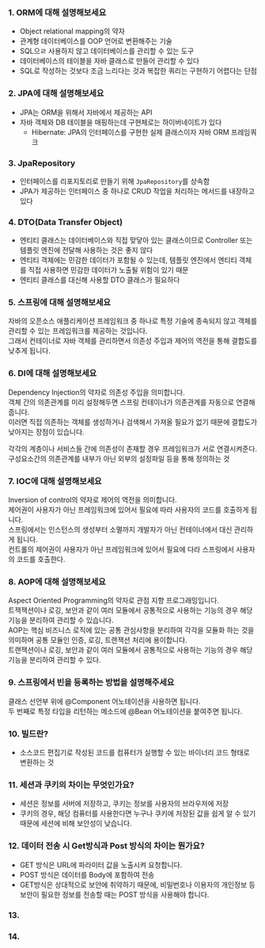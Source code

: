 ### 1. ORM에 대해 설명해보세요
- Object relational mapping의 약자
- 관계형 데이터베이스를 OOP 언어로 변환해주는 기술
- SQL으ㄹ 사용하지 않고 데이터베이스를 관리할 수 있는 도구
- 데이터베이스의 테이블을 자바 클래스로 만들어 관리할 수 있다
- SQL로 작성하는 것보다 조금 느리다는 것과 복잡한 쿼리는 구현하기 어렵다는 단점

### 2. JPA에 대해 설명해보세요
- JPA는 ORM을 위해서 자바에서 제공하는 API
- 자바 객체와 DB 테이블을 매핑하는데 구현체로는 하이버네이트가 있다
    - Hibernate: JPA의 인터페이스를 구현한 실제 클래스이자 자바 ORM 프레임쿼크

### 3. JpaRepository
- 인터페이스를 리포지토리로 만들기 위해 `JpaRepository`를 상속함
- JPA가 제공하는 인터페이스 중 하나로 CRUD 작업을 처리하는 메서드를 내장하고 있다

### 4. DTO(Data Transfer Object)
- 엔티티 클래스는 데이터베이스와 직접 맞닿아 있는 클래스이므로 Controller 또는 템플릿 엔진에 전달해 사용하는 것은 좋지 않다
- 엔티티 객체에는 민감한 데이터가 포함될 수 있는데, 템플릿 엔진에서 엔티티 객체를 직접 사용하면 민감한 데이터가 노출될 위험이 있기 때문
- 엔티티 클래스를 대신해 사용할 DTO 클래스가 필요하다


### 5. 스프링에 대해 설명해보세요
자바의 오픈소스 애플리케이션 프레임워크 중 하나로 특정 기술에 종속되지 않고 객체를 관리할 수 있는 프레임워크를 제공하는 것입니다.  
그래서 컨테이너로 자바 객체를 관리하면서 의존성 주입과 제어의 역전을 통해 결합도를 낮추게 됩니다.


### 6. DI에 대해 설명해보세요
Dependency Injection의 약자로 의존성 주입을 의미합니다.  
객체 간의 의존관계를 미리 설정해두면 스프링 컨테이너가 의존관계를 자동으로 연결해줍니다.  
이러면 직접 의존하는 객체를 생성하거나 검색해서 가져올 필요가 없기 때문에 결합도가 낮아지는 장점이 있습니다.  

각각의 계층이나 서비스들 간에 의존성이 존재할 경우 프레임워크가 서로 연결시켜준다.  
구성요소간의 의존관계를 내부가 아닌 외부의 설정파일 등을 통해 정의하는 것

### 7. IOC에 대해 설명해보세요
Inversion of control의 약자로 제어의 역전을 의미합니다.  
제어권이 사용자가 아닌 프레임워크에 있어서 필요에 따라 사용자의 코드를 호출하게 됩니다.  
스프링에서는 인스턴스의 생성부터 소멸까지 개발자가 아닌 컨테이너에서 대신 관리하게 됩니다.  
컨트롤의 제어권이 사용자가 아닌 프레임워크에 있어서 필요에 다라 스프링에서 사용자의 코드를 호출한다.  

### 8. AOP에 대해 설명해보세요
Aspect Oriented Programming의 약자로 관점 지향 프로그래밍입니다.  
트잭잭션이나 로깅, 보안과 같이 여러 모듈에서 공통적으로 사용하는 기능의 경우 해당 기능을 분리하여 관리할 수 있습니다.  
AOP는 핵심 비즈니스 로직에 있는 공통 관심사항을 분리하여 각각을 모듈화 하는 것을 의미하며 공통 모듈인 인증, 로깅, 트랜잭션 처리에 용이합니다.  
트랜잭션이나 로깅, 보안과 같이 여러 모듈에서 공통적으로 사용하는 기능의 경우 해당 기능을 분리하여 관리할 수 있다.  


### 9. 스프링에서 빈을 등록하는 방법을 설명해주세요
클래스 선언부 위에 @Component 어노테이션을 사용하면 됩니다.  
두 번째로 특정 타입을 리턴하는 메소드에 @Bean 어노테이션을 붙여주면 됩니다.

### 10. 빌드란?
 - 소스코드 편집기로 작성된 코드를 컴퓨터가 실행할 수 있는 바이너리 코드 형태로 변환하는 것

### 11. 세션과 쿠키의 차이는 무엇인가요?
- 세션은 정보를 서버에 저장하고, 쿠키는 정보를 사용자의 브라우저에 저장
- 쿠키의 경우, 해당 컴퓨터를 사용한다면 누구나 쿠키에 저장된 값을 쉽게 알 수 있기 때문에 세션에 비해 보안성이 낮습니다.

### 12. 데이터 전송 시 Get방식과 Post 방식의 차이는 뭔가요?
- GET 방식은 URL에 파라미터 값을 노출시켜 요청합니다.
- POST 방식은 데이터를 Body에 포함하여 전송
- GET방식은 상대적으로 보안에 취약하기 때문에, 비밀번호나 이용자의 개인정보 등 보안이 필요한 정보를 전송할 때는 POST 방식을 사용해야 합니다.

### 13. 

### 14. 